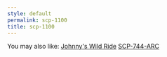 ```yaml
---
style: default
permalink: scp-1100
title: scp-1100
---
```

You may also like:
[Johnny's Wild Ride](http://scp-wiki.net/johnnys-wild-ride)
[SCP-744-ARC](http://scp-wiki.net/scp-744-arc)